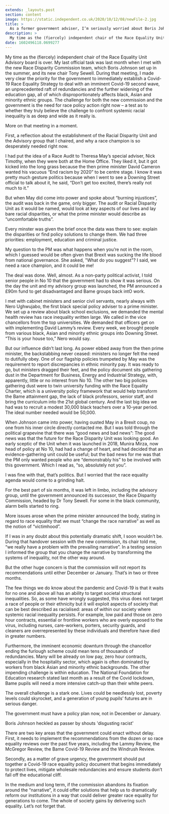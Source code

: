 ```yaml
--- 
extends: _layouts.post 
section: content 
image: https://static.independent.co.uk/2020/10/12/08/newFile-2.jpg 
title: > 
  As a former government adviser, I’m seriously worried about Boris Johnson’s attitude to racism 
description: > 
  My time as the (fiercely) independent chair of the Race Equality Unit Advisory board is over.They liked it, but it got kicked into the long grass because the then prime minister David Cameron wanted his vacuous “End racism by 2020” to be centre stage.I met with cabinet ministers and senior civil servants, nearly always with Nero Ughwujabo, the first black special policy adviser to a prime minister.As power ebbed away from the then prime minister, the backstabbing never ceased: ministers no longer felt the need to dutifully obey.But I worried that the race equality agenda would come to a grinding halt. 
date: 1602496118.0699277 
--- 
```

My time as the (fiercely) independent chair of the Race Equality Unit Advisory board is over. My last official task was last month when I met with the new Race Disparity Commission team, which Boris Johnson set up in the summer, and its new chair Tony Sewell. During that meeting, I made very clear the priority for the government to immediately establish a Covid-19 Race Equality Strategy to deal with an imminent Covid-19 second wave, an unprecedented raft of redundancies and the further widening of the education gap, all of which disproportionately affects black, Asian and minority ethnic groups. The challenge for both the new commission and the government is the need for race policy action right now – a test as to whether they truly believe the challenge to confront systemic racial inequality is as deep and wide as it really is.

More on that meeting in a moment.

First, a reflection about the establishment of the Racial Disparity Unit and the Advisory group that I chaired, and why a race champion is so desperately needed right now.

I had put the idea of a Race Audit to Theresa May’s special adviser, Nick Timothy, when they were both at the Home Office. They liked it, but it got kicked into the long grass because the then prime minister David Cameron wanted his vacuous “End racism by 2020” to be centre stage. I know it was pretty much gesture politics because when I went to see a Downing Street official to talk about it, he said, “Don’t get too excited, there’s really not much to it.”

But when May did come into power and spoke about “burning injustices”, the audit was back in the game, only bigger. The audit or Racial Disparity Unit as it would be named, would look at key aspects of our lives and lay bare racial disparities, or what the prime minister would describe as “uncomfortable truths”.

Every minster was given the brief once the data was there to see: explain the disparities or find policy solutions to change them. We had three priorities: employment, education and criminal justice.

My question to the PM was what happens when you’re not in the room, which I guessed would be often given that Brexit was sucking the life blood from national governance. She asked, "What do you suggest"? I said, we need a race champion, and it could be me!

The deal was done. Well, almost. As a non-party political activist, I told senior people in No 10 that the government had to show it was serious. On the day the unit and my advisory group was launched, the PM announced a £90m fund to get disadvantaged and Bame groups back intO work.

I met with cabinet ministers and senior civil servants, nearly always with Nero Ughwujabo, the first black special policy adviser to a prime minister. We set up a review about black school exclusions, we demanded the mental health review has race inequality written large. We called in the vice chancellors from the top universities. We demanded that officers get on with implementing David Lammy’s review. Every week, we brought people from various black, Asian and minority ethnic groups into Downing Street. “This is your house too,” Nero would say.

But our influence didn’t last long. As power ebbed away from the then prime minister, the backstabbing never ceased: ministers no longer felt the need to dutifully obey. One of our flagship policies trumpeted by May was the requirement to report discrepancies in ethnic minority pay. It was ready to go, but ministers dragged their feet, and the policy document sits gathering dust in the Department for Business, Energy and Industrial Strategy, with, apparently, little or no interest from No 10. The other two big policies gathering dust were to twin university funding with the Race Equality Charter, which is a university policy framework that would help transform the Bame attainment gap, the lack of black professors, senior staff, and bring the curriculum into the 21st global century. And the last big idea we had was to recruit a modest 30,000 black teachers over a 10-year period. The ideal number needed would be 50,000.

When Johnson came into power, having ousted May in a Brexit coup, no one from his inner circle directly contacted me. But I was told through the political grapevine that there was “good news and bad news”: The good news was that the future for the Race Disparity Unit was looking good. An early sceptic of the Unit when it was launched in 2018, Munira Mirza, now head of policy at No 10, had had a change of heart, and had decided that an evidence-gathering unit could be useful; but the bad news for me was that the PM only wanted people who are “demonstrably his” to be involved with this government. Which I read as, “so, absolutely not you”.

I was fine with that, that’s politics. But I worried that the race equality agenda would come to a grinding halt.

For the best part of six months, it was left in limbo, including the advisory group, until the government announced its successor, the Race Disparity Commission, headed by Dr Tony Sewell. For some in the black community, alarm bells started to ring.

More issues arose when the prime minister announced the body, stating in regard to race equality that we must “change the race narrative” as well as the notion of “victimhood”.

If I was in any doubt about this potentially dramatic shift, I soon wouldn’t be. During that handover session with the new commission, its chair told me, “we really have a problem with the prevailing narrative”. In a testing session I informed the group that you change the narrative by transforming the systems of inequality, not the other way around.

But the other huge concern is that the commission will not report its recommendations until either December or January. That’s in two or three months.

The few things we do know about the pandemic and Covid-19 is that it waits for no one and above all has an ability to target societal structural inequalities. So, as some have wrongly suggested, this virus does not target a race of people or their ethnicity but it will exploit aspects of society that can be best described as racialised: areas of within our society where systemic racial inequality persists. For example, low paid and those on zero hour contracts, essential or frontline workers who are overly exposed to the virus, including nurses, care-workers, porters, security guards, and cleaners are overrepresented by these individuals and therefore have died in greater numbers.

Furthermore, the imminent economic downturn through the chancellor ending the furlough scheme could mean tens of thousands of redundancies. Many will be already on low pay, zero hour contracts, especially in the hospitality sector, which again is often dominated by workers from black Asian and minority ethnic backgrounds. The other impending challenge is within education. The National Foundation for Education research stated last month as a result of the Covid lockdown, Bame pupils will need a more intensive catch-up than their white peers.

The overall challenge is a stark one. Lives could be needlessly lost, poverty levels could skyrocket, and a generation of young pupils’ futures are in serious danger.

The government must have a policy plan now, not in December or January.

Boris Johnson heckled as passer by shouts 'disgusting racist'

There are two key areas that the government could enact without delay. First, it needs to implement the recommendations from the dozen or so race equality reviews over the past five years, including the Lammy Review, the McGregor Review, the Bame Covid-19 Review and the Windrush Review.

Secondly, as a matter of grave urgency, the government should put together a Covid-19 race equality policy document that begins immediately to protect lives, mitigate wholesale redundancies and ensure students don’t fall off the educational cliff.

In the medium and long term, if the commission abandons its fixation around the “narrative”, it could offer solutions that help us to dramatically reform our institutions in a way that could deliver greater race equality for generations to come. The whole of society gains by delivering such equality. Let’s not forget that.